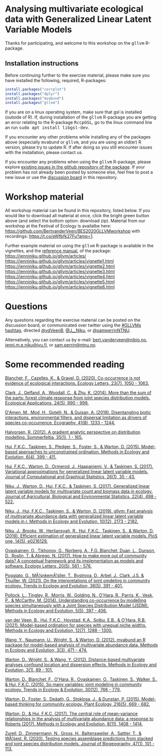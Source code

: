 # Analysing multivariate ecological data with Generalized Linear Latent Variable Models
Thanks for participating, and welcome to this  workshop on the <tt>gllvm</tt> R-package.

## Installation instructions

Before continuing further to the exercise material, please make sure you have installed the following, required, R-packages:
```r
install.packages("corrplot")
install.packages("dplyr")
install.packages("mvabund")
install.packages("gllvm")
```

If you are on a linux operating system, make sure that gsl is installed (outside of R). If, during installation of the <tt>gllvm</tt> R-package you are getting an error relating to the R-package <tt>RccpGSL</tt>, go to the linux command line an run <tt>sudo apt install libgsl-dev</tt>.

If you encounter any other problems while installing any of the packages above (especially <tt>mvabund</tt> or <tt>gllvm</tt>, and you are using an old(er) R version, please try to update R. If after doing so you still encounter issues with the installation, please contact us.

If you encounter any problems when using the <tt>gllvm</tt> R-package, please explore [existing issues in the github repository of the package](https://github.com/JenniNiku/gllvm/issues). If your problem has not already been posted by someone else, feel free to post a new issue or use the [discussion board](https://github.com/BertvanderVeen/BES2020GLLVMworkshop/discussions) in this repository.

# Workshop material
All workshop material can be found in this repository, listed below. If you would like to download all material at once, click the bright green button above (and select the bottom option: download zip). Material from our workshop at the Festival of Ecology is availalbe here: https://github.com/BertvanderVeen/BES2020GLLVMworkshop with recordings: https://t.co/eWfbfk27Fu?amp=1.

Further example material on using the <tt>gllvm</tt> R-package is available in the vignettes, and the [reference manual](https://cran.r-project.org/web/packages/gllvm/gllvm.pdf), of the package:<br>
https://jenniniku.github.io/gllvm/articles/ <br>
https://jenniniku.github.io/gllvm/articles/vignette1.html <br>
https://jenniniku.github.io/gllvm/articles/vignette2.html <br>
https://jenniniku.github.io/gllvm/articles/vignette3.html <br>
https://jenniniku.github.io/gllvm/articles/vignette4.html <br>
https://jenniniku.github.io/gllvm/articles/vignette5.html <br>
https://jenniniku.github.io/gllvm/articles/vignette6.html <br>

# Questions
Any questions regarding the exercise material can be posted on the discussion board, or communicated over twitter using the [#GLLVMs hashtag](https://twitter.com/search?q=GLLVMs&src=typed_query&f=live), directed [@vdVeenB](https://twitter.com/vdVeenB), [@J__Niku](https://twitter.com/J__Niku), or [@samperrinNTNU](https://twitter.com/samperrinNTNU).

Alternatively, you can contact us by e-mail: bert.vanderveen@nibio.no, jenni.m.e.niku@jyu.fi, or sam.perrin@ntnu.no.

# Some recommended reading
[Blanchet, F., Cazelles, K., & Gravel, D. (2020). Co-occurrence is not evidence of ecological interactions. Ecology Letters, 23(7), 1050 - 1063.](https://onlinelibrary.wiley.com/doi/abs/10.1111/ele.13525)

[Clark, J., Gelfand, A., Woodall, C., & Zhu, K. (2014). More than the sum of the parts: forest climate response from joint species distribution models. Ecological Applications, 24(5), 990 - 999.](https://esajournals.onlinelibrary.wiley.com/doi/abs/10.1890/13-1015.1)

[D'Amen, M., Mod, H., Gotelli, N., & Guisan, A. (2018). Disentangling biotic interactions, environmental filters, and dispersal limitation as drivers of species co-occurrence. Ecography, 41(8), 1233 - 1244.](https://onlinelibrary.wiley.com/doi/full/10.1111/ecog.03148)

[Halvorsen, R. (2012). A gradient analytic perspective on distribution modelling. Sommerfeltia, 35(1), 1 - 165.](http://nhm2.uio.no/botanisk/nbf/temp/Sommerfeltia_35_20121206_PRESS.pdf)

[Hui, F.K.C., Taskinen, S., Pledger, S., Foster, S., & Warton, D. (2015). Model-based approaches to unconstrained ordination. Methods in Ecology and Evolution, 6(4), 399 - 411.](https://besjournals.onlinelibrary.wiley.com/doi/10.1111/2041-210X.12236)

[Hui, F.K.C., Warton, D., Ormerod, J., Haapaniemi, V., & Taskinen, S. (2017). Variational approximations for generalized linear latent variable models. Journal of Computational and Graphical Statistics, 26(1), 35 - 43.](https://www.tandfonline.com/doi/abs/10.1080/10618600.2016.1164708)

[Niku, J., Warton, D., Hui, F.K.C., & Taskinen, S. (2017). Generalized linear latent variable models for multivariate count and biomass data in ecology. Journal of Agricultural, Biological and Environmental Statistics, 22(4), 498 - 522.](https://link.springer.com/article/10.1007/s13253-017-0304-7)

[Niku, J., Hui, F.K.C., Taskinen, S., & Warton, D. (2019). gllvm: Fast analysis of multivariate abundance data with generalized linear latent variable models in r. Methods in Ecology and Evolution, 10(12), 2173 - 2182.](https://besjournals.onlinelibrary.wiley.com/doi/abs/10.1111/2041-210X.13303)

[Niku, J., Brooks, W., Herliansyah, R., Hui, F.K.C., Taskinen, S., & Warton, D. (2019). Efficient estimation of generalized linear latent variable models. PloS one, 14(5), e0216129.](https://journals.plos.org/plosone/article?id=10.1371/journal.pone.0216129)

[Ovaskainen, O., Tikhonov, G., Norberg, A., F.G. Blanchet, Duan, L., Dunson, D., Roslin, T. & Abrego, N. (2017). How to make more out of community data? A conceptual framework and its implementation as models and software. Ecology Letters, 20(5), 561 - 576.](https://onlinelibrary.wiley.com/doi/10.1111/ele.12757)

[Poggiato, G.,  MÃ¼nkemÃ¼ller, T., Bystrova, D., Arbel, J., Clark, J.S. & Thuiller, W. (2021). On the interpretations of joint omdeling in community ecology. Trends in Ecology and Evolution, 36(5), 391 -  401.](https://doi.org/10.1016/j.tree.2021.01.002)

[Pollock, L., Tingley, R., Morris, W., Golding, N., O'Hara, R., Parris, K., Vesk, P., & McCarthy, M. (2014). Understanding co-occurrence by modelling species simultaneously with a Joint Species Distribution Model (JSDM). Methods in Ecology and Evolution, 5(5), 397 - 406.](https://besjournals.onlinelibrary.wiley.com/doi/10.1111/2041-210X.12180)

[van der Veen, B., Hui, F.K.C., Hovstad, K.A., Solbu, E.B., & O'Hara, R.B. (2021). Model-based ordination for species with unequal niche widths. Methods in Ecology and Evolution, 12(7), 1288 - 1300.](https://besjournals.onlinelibrary.wiley.com/doi/abs/10.1111/2041-210X.13595)

[Wang, Y., Naumann, U., Wright, S., & Warton, D. (2012). mvabund an R package for model-based analysis of multivariate abundance data. Methods in Ecology and Evolution, 3(3), 471 - 474.](https://besjournals.onlinelibrary.wiley.com/doi/10.1111/j.2041-210X.2012.00190.x)

[Warton, D., Wright, S., & Wang, Y. (2012). Distance-based multivariate analyses confound location and dispersion effects. Methods in Ecology and Evolution, 3(1), 89 - 101.](https://besjournals.onlinelibrary.wiley.com/doi/abs/10.1111/j.2041-210X.2011.00127.x)

[Warton, D., Blanchet, F., O'Hara, R., Ovaskainen, O., Taskinen, S., Walker, S., & Hui, F.K.C. (2015). So many variables: joint modeling in community ecology. Trends in Ecology & Evolution, 30(12), 766 - 779.](https://doi.org/10.1016/j.tree.2015.09.007)

[Warton, D., Foster, S., Deâath, G., Stoklosa, J., & Dunstan, P. (2015). Model-based thinking for community ecology. Plant Ecology, 216(5), 669 - 682.](https://link.springer.com/article/10.1007/s11258-014-0366-3)

[Warton, D., & Hui, F.K.C. (2017). The central role of mean-variance relationships in the analysis of multivariate abundance data: a response to Roberts (2017). Methods in Ecology and Evolution, 8(11), 1408 - 1414.](https://besjournals.onlinelibrary.wiley.com/doi/abs/10.1111/2041-210X.12843)

[Zurell, D., Zimmermann, N., Gross, H., Baltensweiler, A., Sattler, T., & WÃ¼est, R. (2020). Testing species assemblage predictions from stacked and joint species distribution models. Journal of Biogeography, 47(1), 101 - 113.](https://onlinelibrary.wiley.com/doi/abs/10.1111/jbi.13608)

